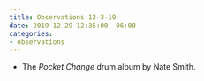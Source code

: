 ```yaml
---
title: Observations 12-3-19
date: 2019-12-29 12:35:00 -06:00
categories:
- observations
---
```


- The *Pocket Change* drum album by Nate Smith.